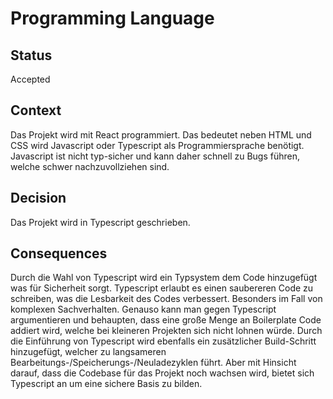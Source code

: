 # Programming Language

## Status

Accepted

## Context

Das Projekt wird mit React programmiert. Das bedeutet neben HTML und CSS wird Javascript oder Typescript als Programmiersprache benötigt. Javascript ist nicht typ-sicher und kann daher schnell zu Bugs führen, welche schwer nachzuvollziehen sind.

## Decision

Das Projekt wird in Typescript geschrieben.

## Consequences

Durch die Wahl von Typescript wird ein Typsystem dem Code hinzugefügt was für Sicherheit sorgt. Typescript erlaubt es einen saubereren Code zu schreiben, was die Lesbarkeit des Codes verbessert. Besonders im Fall von komplexen Sachverhalten.
Genauso kann man gegen Typescript argumentieren und behaupten, dass eine große Menge an Boilerplate Code addiert wird, welche bei kleineren Projekten sich nicht lohnen würde. Durch die Einführung von Typescript wird ebenfalls ein zusätzlicher Build-Schritt hinzugefügt, welcher zu langsameren Bearbeitungs-/Speicherungs-/Neuladezyklen führt.
Aber mit Hinsicht darauf, dass die Codebase für das Projekt noch wachsen wird, bietet sich Typescript an um eine sichere Basis zu bilden.
